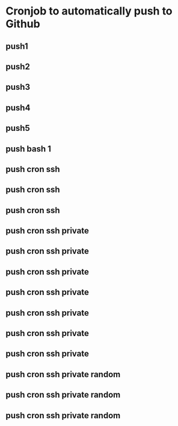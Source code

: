 # Cronjob to automatically push to Github
## push1
## push2
## push3
## push4
## push5
## push bash 1
## push cron ssh
## push cron ssh
## push cron ssh
## push cron ssh private
## push cron ssh private
## push cron ssh private
## push cron ssh private
## push cron ssh private
## push cron ssh private
## push cron ssh private
## push cron ssh private random
## push cron ssh private random
## push cron ssh private random
